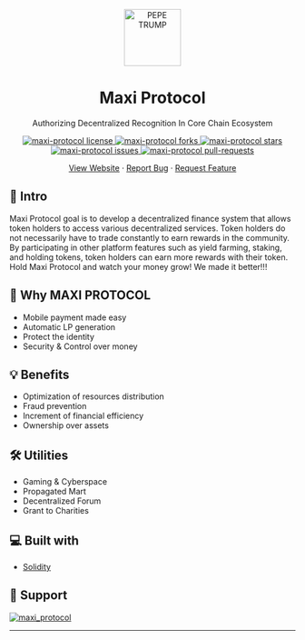 <p align="center">
<img src="[[https://i.ibb.co/jJswccT/logo200.webp](https://i.imgur.com/qca1eIV.jpg](https://i.imgur.com/qca1eIV.jpg))" alt="PEPE TRUMP" width="100" border="0">
<h1 align="center">
Maxi Protocol
</h1>
</p>
<p align="center">
Authorizing Decentralized Recognition In Core Chain Ecosystem
</p>

<p align="center">
<a href="https://github.com/maxiprotocol/maxi-protocol/blob/main/LICENSE" target="blank">
<img src="https://img.shields.io/github/license/maxiprotocol/maxi-protocol" alt="maxi-protocol license" />
</a>
<a href="https://github.com/maxiprotocol/maxi-protocol/fork" target="blank">
<img src="https://img.shields.io/github/forks/maxiprotocol/maxi-protocol?style=flat-square" alt="maxi-protocol forks"/>
</a>
<a href="https://github.com/maxiprotocol/maxi-protocol/stargazers" target="blank">
<img src="https://img.shields.io/github/stars/maxiprotocol/maxi-protocol?style=flat-square" alt="maxi-protocol stars"/>
</a>
<a href="https://github.com/maxiprotocol/maxi-protocol/issues" target="blank">
<img src="https://img.shields.io/github/issues/maxiprotocol/maxi-protocol?style=flat-square" alt="maxi-protocol issues"/>
</a>
<a href="https://github.com/maxiprotocol/maxi-protocol/pulls" target="blank">
<img src="https://img.shields.io/github/issues-pr/maxiprotocol/maxi-protocol?style=flat-square" alt="maxi-protocol pull-requests"/>
</a>
</p>

<p align="center">
    <a href="https://maxiprotocol.com/" target="blank">View Website</a>
    ·
    <a href="https://github.com/maxiprotocol/maxi-protocol/issues/new/choose">Report Bug</a>
    ·
    <a href="https://github.com/maxiprotocol/maxi-protocol/issues/new/choose">Request Feature</a>
</p>

## 🚀 Intro

Maxi Protocol goal is to develop a decentralized finance system that allows token holders to access various decentralized services. Token holders do not necessarily have to trade constantly to earn rewards in the community. By participating in other platform features such as yield farming, staking, and holding tokens, token holders can earn more rewards with their token. Hold Maxi Protocol and watch your money grow! We made it better!!!

## 🧐 Why MAXI PROTOCOL

- Mobile payment made easy
- Automatic LP generation
- Protect the identity
- Security & Control over money

## 💡 Benefits

- Optimization of resources distribution
- Fraud prevention
- Increment of financial efficiency
- Ownership over assets

## 🛠️ Utilities

- Gaming & Cyberspace
- Propagated Mart
- Decentralized Forum
- Grant to Charities

## 💻 Built with

- [Solidity](https://soliditylang.org/)

## 🙏 Support

<p align="left">
<a href="[https://twitter.com/maxi_protocol](https://twitter.com/PepeTrump0)">
<img src="[https://img.shields.io/twitter/follow/maxi_protocol?style=social](https://pbs.twimg.com/profile_images/1660022617670049795/SiF47SgL_400x400.jpg)" alt="maxi_protocol"/>
</a>
</p>

<hr>
